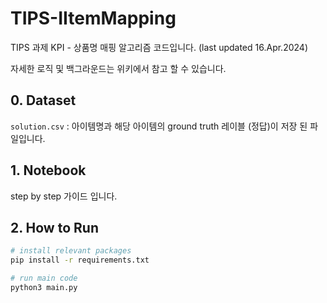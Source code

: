 # TIPS-IItemMapping

TIPS 과제 KPI - 상품명 매핑 알고리즘 코드입니다.  (last updated 16.Apr.2024)  
  
자세한 로직 및 백그라운드는 위키에서 참고 할 수 있습니다.


## 0. Dataset 
`solution.csv` : 아이템명과 해당 아이템의 ground truth 레이블 (정답)이 저장 된 파일입니다.  
## 1. Notebook 
step by step 가이드 입니다. 

## 2. How to Run 
```bash
# install relevant packages
pip install -r requirements.txt

# run main code
python3 main.py
